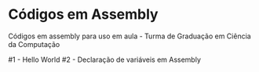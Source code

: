 # Códigos em Assembly
Códigos em assembly para uso em aula - Turma de Graduação em Ciência da Computação

#1 - Hello World
#2 - Declaração de variáveis em Assembly
